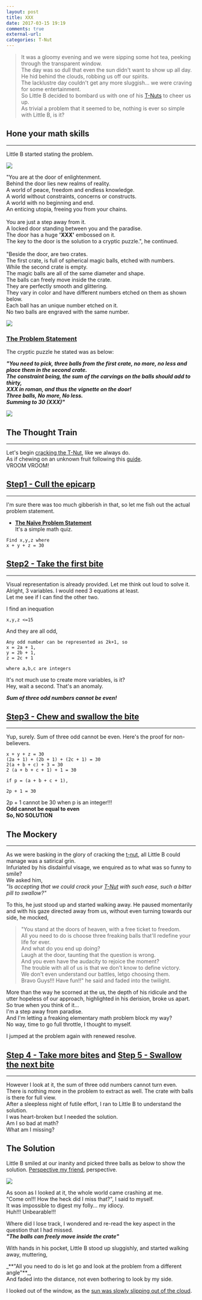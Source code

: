 ```yaml
---
layout: post
title: XXX
date: 2017-03-15 19:19
comments: true
external-url:
categories: T-Nut
---
```



> It was a gloomy evening and we were sipping some hot tea, peeking through the transparent window.<br>
The day was so dull that even the sun didn't want to show up all day.<br>
He hid behind the clouds, robbing us off our spirits.<br>
The lacklustre day couldn't get any more sluggish... we were craving for some entertainment.<br>
So Little B decided to bombard us with one of his [T-Nuts](/blog/2017/02/21/technical-nuts/) to cheer us up.<br>
As trivial a problem that it seemed to be, nothing is ever so simple with Little B, is it?

## Hone your math skills
<hr>


Little B started stating the problem.<br>

<img src="/assets/2017-03-15/xxx.png">

>
"You are at the door of enlightenment.<br>
Behind the door lies new realms of reality.<br>
A world of peace, freedom and endless knowledge.<br>
A world without constraints, concerns or constructs.<br>
A world with no beginning and end.<br>
An enticing utopia, freeing you from your chains.<br><br>
You are just a step away from it.<br>
A locked door standing between you and the paradise.<br>
The door has a huge **'XXX'** embossed on it.<br> 
The key to the door is the solution to a cryptic puzzle.", he continued.<br><br>
"Beside the door, are two crates.<br>
The first crate, is full of spherical magic balls, etched with numbers.<br>
While the second crate is empty.<br>
The magic balls are all of the same diameter and shape.<br>
The balls can freely move inside the crate.<br>
They are perfectly smooth and glittering.<br>
They vary in color and have different numbers etched on them as shown below.<br>
Each ball has an unique number etched on it.<br>
No two balls are engraved with the same number.<br>

<img src="/assets/2017-03-15/thirty.png">

### <u>The Problem Statement</u><br>

The cryptic puzzle he stated was as below:

_**"You need to pick, three balls from the first crate, no more, no less and place them in the second crate.<br>
The constraint being, the sum of the carvings on the balls should add to thirty,<br>
XXX in roman, and thus the vignette on the door!<br>
Three balls, No more, No less.<br>
Summing to 30 (XXX)"**_<br>

<img src="/assets/2017-03-15/solve.png">

## The Thought Train
<hr>

Let's begin [cracking the T-Nut](/blog/2017/03/08/cracking-a-tnut/), like we always do.<br>
As if chewing on an unknown fruit following this [guide](/blog/2017/03/09/thumbrules-to-crack-a-tnut).<br>
VROOM VROOM!

## [Step1 - Cull the epicarp](/blog/2017/03/08/cracking-a-tnut/#step-1---cull-the-epicarp)
<hr>

I'm sure there was too much gibberish in that, so let me fish out the actual problem statement.<br>

* <b><u>The Naïve Problem Statement</u></b><br>
It's a simple math quiz.

```
Find x,y,z where
x + y + z = 30

```

## [Step2 - Take the first bite](/blog/2017/03/08/cracking-a-tnut/#step-2---take-the-first-bite)
<hr>

Visual representation is already provided. Let me think out loud to solve it.<br>
Alright, 3 variables. I would need 3 equations at least.<br>
Let me see if I can find the other two.

I find an inequation
```
x,y,z <=15
```

And they are all odd,
```
Any odd number can be represented as 2k+1, so
x = 2a + 1,
y = 2b + 1,
z = 2c + 1

where a,b,c are integers
```

It's not much use to create more variables, is it?<br>
Hey, wait a second. That's an anomaly.<br>

***Sum of three odd numbers cannot be even!***

## [Step3 - Chew and swallow the bite](http://blog.balajeetm.com/blog/2017/03/08/cracking-a-tnut/#step-3---chew-and-swallow-the-bite)
<hr>

Yup, surely. Sum of three odd cannot be even. Here's the proof for non-believers.

```
x + y + z = 30
(2a + 1) + (2b + 1) + (2c + 1) = 30
2(a + b + c) + 3 = 30
2 (a + b + c + 1) + 1 = 30
 
if p = (a + b + c + 1),

2p + 1 = 30
```

2p + 1 cannot be 30 when p is an integer!!!<br>
**Odd cannot be equal to even<br>
So, NO SOLUTION**

## The Mockery
<hr>

As we were basking in the glory of cracking the [t-nut](/blog/2017/02/21/technical-nuts/), all Little B could manage was a satirical grin.<br>
Infuriated by his disdainful visage, we enquired as to what was so funny to smile?<br>
We asked him,<br>
_"Is accepting that we could crack your [T-Nut](/blog/2017/02/21/technical-nuts/) with such ease, such a bitter pill to swallow?"_

To this, he just stood up and started walking away. He paused momentarily and with his gaze directed away from us, without even turning towards our side, he mocked,<br>
>"You stand at the doors of heaven, with a free ticket to freedom.<br>
All you need to do is choose three freaking balls that'll redefine your life for ever.<br>
And what do you end up doing?<br>
Laugh at the door, taunting that the question is wrong.<br>
And you even have the audacity to rejoice the moment?<br>
The trouble with all of us is that we don't know to define victory.<br>
We don't even understand our battles, letgo choosing them.<br>
Bravo Guys!!! Have fun!!"
he said and faded into the twilight.

More than the way he scorned at the us, the depth of his ridicule and the utter hopeless of our approach, highlighted in his derision, broke us apart.<br>
So true when you think of it...<br>
I'm a step away from paradise.<br>
And I'm letting a freaking elementary math problem block my way?<br>
No way, time to go full throttle, I thought to myself.<br>

I jumped at the problem again with renewed resolve.

## [Step 4 - Take more bites](http://blog.balajeetm.com/blog/2017/03/08/cracking-a-tnut/#step-4---take-more-bites) and [Step 5 - Swallow the next bite](http://blog.balajeetm.com/blog/2017/03/08/cracking-a-tnut/#step-5---swallow-the-next-bite)
<hr>

However I look at it, the sum of three odd numbers cannot turn even.<br>
There is nothing more in the problem to extract as well. The crate with balls is there for full view.<br>
After a sleepless night of futile effort, I ran to Little B to understand the solution.<br>
I was heart-broken but I needed the solution.<br> Am I so bad at math?<br>
What am I missing?

## The Solution

Little B smiled at our inanity and picked three balls as below to show the solution.
[Perspective my friend](/blog/2017/02/13/welcome-aboard/#perspective), perspective.

<img src="/assets/2017-03-15/solution.png">

As soon as I looked at it, the whole world came crashing at me.<br>
"Come on!!! How the heck did I miss that?", I said to myself.<br>
It was impossible to digest my folly... my idiocy.<br>
Huh!!! Unbearable!!!<br>

Where did I lose track, I wondered and re-read the key aspect in the question that I had missed.<br>
_**"The balls can freely move inside the crate"**_

With hands in his pocket, Little B stood up sluggishly, and started walking away, muttering,<br>
<div id="differentangle"></div>
_**"All you need to do is let go and look at the problem from a different angle"**_,<br>
And faded into the distance, not even bothering to look by my side.<br>

I looked out of the window, as the [sun was slowly slipping out of the cloud](/blog/2017/03/16/tnut-xxx-desmystified/).
